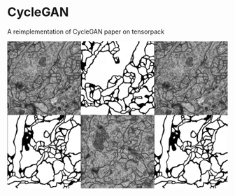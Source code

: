 # CycleGAN
A reimplementation of CycleGAN paper on tensorpack

![Image of CycleGAN](https://raw.githubusercontent.com/tmquan/CycleGAN/master/ISBI_2012.png)
